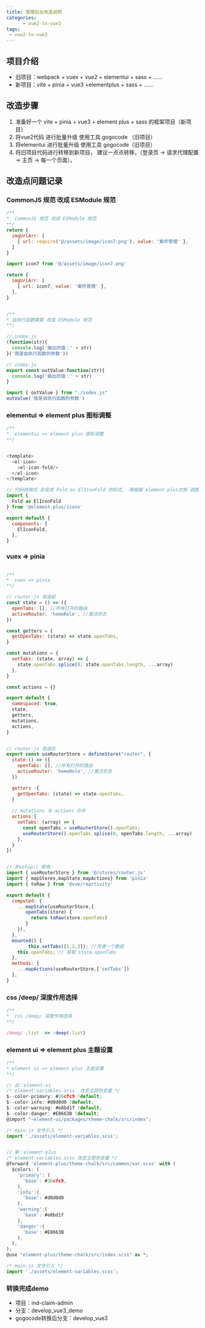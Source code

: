 ```yaml
---
title: 管理后台改造说明
categories:
      - vue2-to-vue3
tags:
 - vue2-to-vue3
---
```



## 项目介绍
- 旧项目：webpack + vuex + vue2 + elementui + sass + ......
- 新项目：vite + pinia + vue3 +elementplus + sass + ......

## 改造步骤
1. 准备好一个 vite + pinia + vue3 + element plus + sass  的框架项目（新项目）
2. 将vue2代码 进行批量升级 使用工具 gogocode （旧项目）
3. 将elementui 进行批量升级 使用工具 gogocode（旧项目）
4. 将旧项目代码进行转移到新项目， 建议一点点转移，（登录页 -> 请求代理配置 -> 主页 -> 每一个页面）。

## 改造点问题记录

### CommonJS 规范 改成 ESModule 规范
```js
/**
*  CommonJS 规范 改成 ESModule 规范
**/
return {
  imgUrlArr: [
    { url: require('@/assets/image/icon7.png'), value: '案件管理' },
  ]
}

import icon7 from '@/assets/image/icon7.png'

return {
  imgUrlArr: [
    { url: icon7, value: '案件管理' },
  ],
}


/**
* 自执行函数需要 改成 ESModule 规范
**/

// index.js
(function(str){
  console.log('输出的值：' + str)
}('我是自执行函数的参数'))

// index.js
export const outValue:function(str){
  console.log('输出的值：' + str)
}

import { outValue } from "./index.js"
outValue('我是自执行函数的参数')


```

### elementui => element plus 图标调整
```js
/**
*  elementui => element plus 图标调整
**/


<template>
  <el-icon>
    <el-icon-fold/>
  </el-icon>  
</template>

// 代码转换完 会变成 Fold as ElIconFold 的形式， 再根据 element plus文档 调整异常的图标部分即可
import {
  Fold as ElIconFold
} from '@element-plus/icons'

export default {
  components: {
    ElIconFold,
  },
}
```

###  vuex => pinia
```js

/**
*  vuex => pinia
**/

// router.js 改造前
const state = () => ({
  openTabs: [], //所有打开的路由
  activeRouter: 'homeRole', //激活状态
})

const getters = {
  getOpenTabs: (state) => state.openTabs,
}

const mutations = {
  setTabs: (state, array) => {
    state.openTabs.splice(0, state.openTabs.length, ...array)
  },
}

const actions = {}

export default {
  namespaced: true,
  state,
  getters,
  mutations,
  actions,
}


// router.js 改造后
export const useRouterStore = defineStore("router", {
  state:() => ({
    openTabs: [], //所有打开的路由
    activeRouter: 'homeRole', //激活状态
  })

  getters :{
    getOpenTabs: (state) => state.openTabs,
  }
  
  // mutations 与 actions 合并
  actions:{
    setTabs: (array) => {
      const openTabs = useRouterStore().openTabs;
      useRouterStore().openTabs.splice(0, openTabs.length, ...array)
    },
  }
})


// 非setup() 使用
import { useRouterStore } from '@/stores/router.js'
import { mapStores,mapState,mapActions} from 'pinia'
import { toRaw } from '@vue/reactivity'

export default {
  computed: {
    ...mapState(useRouterStore,{
       openTabs(store) {
         return toRaw(store.openTabs)
       }
    }),
  },
  mounted() {
		this.setTabs([1,2,3]); //传递一个数组
    this.openTabs; // 获取 state.openTabs
  },
  methods: {
    ...mapActions(useRouterStore,['setTabs'])
  },
}

```


### css /deep/ 深度作用选择
```js
/**
*  css /deep/ 深度作用选择
**/

/deep/ .list  => :deep(.list)

```


### element ui => element plus 主题设置
```js
/**
* element ui => element plus 主题设置
**/

// 旧：element-ui
/* element-variables.scss  改变主题色变量 */ 
$--color-primary: #36cfc9 !default;
$--color-info: #d0d0d0 !default;
$--color-warning: #e8bd1f !default;
$--color-danger: #E8663B !default;
@import "~element-ui/packages/theme-chalk/src/index";

/* main.js 文件引入 */ 
import './assets/element-variables.scss';


// 新：element-plus
/* element-variables.scss 改变主题色变量 */
@forward 'element-plus/theme-chalk/src/common/var.scss' with (
  $colors: (
    'primary': (
      'base': #36cfc9,
    ),
    'info':(
      'base': #d0d0d0
    ),
    'warning':(
      'base': #e8bd1f
    ),
    'danger':(
      'base': #E8663B
    ),
  ),
);
@use "element-plus/theme-chalk/src/index.scss" as *;

/* main.js 文件引入 */ 
import './assets/element-variables.scss';
```


### 转换完成demo

- 项目：ind-claim-admin
- 分支：develop_vue3_demo
- gogocode转换后分支：develop_vue3
